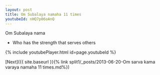 ```yaml
---
layout: post
title: Om Subalaya namaha 11 times
youtubeId: nHQ7p06oAnQ
---
```

 
 
Om Subalaya nama 
 
 -  Who has the strength that serves others 
 
  
 
  
 
 
 
 
 
 


{% include youtubePlayer.html id=page.youtubeId %}
 
[Next]({{ site.baseurl }}{% link  split1/_posts/2013-06-20-Om sarva kama varaya namaha 11 times.md%})
 
